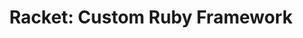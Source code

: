 ---
layout: post
title: "Racket: Custom Ruby Framework"
description: "Small custom framework to figure out how Rails works"
thumb_image: "about.jpg"
tags: [ruby, web]
---